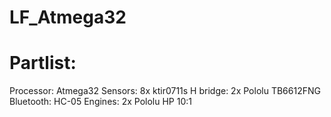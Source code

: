# LF_Atmega32
# Partlist:
Processor: Atmega32
Sensors: 8x ktir0711s
H bridge: 2x Pololu TB6612FNG
Bluetooth: HC-05
Engines: 2x Pololu HP 10:1 
